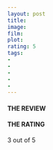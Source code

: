 ```yaml
---
layout: post
title: 
image: 
film: 
plot: 
rating: 5
tags:
- 
- 
- 
- 
- 
---
```


#### THE REVIEW


#### THE RATING
3 out of 5